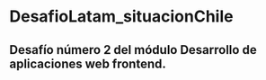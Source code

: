 # DesafioLatam_situacionChile

## Desafío número 2 del módulo Desarrollo de aplicaciones web frontend.
